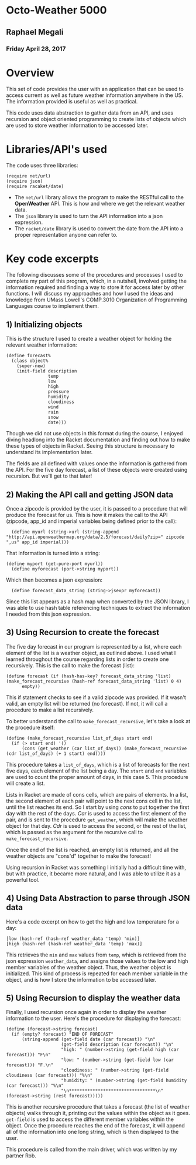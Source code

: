 # Octo-Weather 5000

## Raphael Megali
### Friday April 28, 2017

# Overview
This set of code provides the user with an application that can be used to access current as well as future weather information anywhere in the US. The information provided is useful as well as practical.

This code uses data abstraction to gather data from an API, and uses recursion and object oriented programming to create lists of objects which are used to store weather information to be accessed later. 


# Libraries/API's used
The code uses three libraries:

```
(require net/url)
(require json)
(require racaket/date)
```

* The ```net/url``` library allows the program to make the RESTful call to the **OpenWeather** API. This is how and where we get the relevant weather data.
* The ```json``` library is used to turn the API information into a json expression.
* The ```racket/date``` library is used to convert the date from the API into a proper representation anyone can refer to.

# Key code excerpts

The following discusses some of the procedures and processes I used to complete my part of this program, which, in a nutshell, involved getting the information required and finding a way to store it for access later by other functions. I will discuss my approaches and how I used the ideas and knowledge from UMass Lowell's COMP.3010 Organization of Programming Languages course to implement them.

## 1) Initializing objects
This is the structure I used to create a weather object for holding the relevant weather information:

```
(define forecast%
  (class object%
    (super-new)
    (init-field description
                temp
                low
                high
                pressure
                humidity
                cloudiness
                wind
                rain
                snow
                date)))
```
Though we did not use objects in this format during the course, I enjoyed diving headlong into the Racket documentation and finding out how to make these types of objects in Racket. Seeing this structure is necessary to understand its implementation later.

The fields are all defined with values once the information is gathered from the API. For the five day forecast, a list of these objects were created using recursion. But we'll get to that later!

## 2) Making the API call and getting JSON data
Once a zipcode is provided by the user, it is passed to a procedure that will produce the forecast for us. 
This is how it makes the call to the API (zipcode, app_id and imperial variables being defined prior to the call):
```
  (define myurl (string->url (string-append "http://api.openweathermap.org/data/2.5/forecast/daily?zip=" zipcode ",us" app_id imperial)))
```
That information is turned into a string:
```
(define myport (get-pure-port myurl))
  (define myforecast (port->string myport))
```
Which then becomes a json expression:
```
  (define forecast_data_string (string->jsexpr myforecast))
```
Since this list appears as a hash map when converted by the JSON library, I was able to use hash table referencing techniques to extract the information I needed from this json expression.

## 3) Using Recursion to create the forecast
The five day forecast in our program is represented by a list, where each element of the list is a weather object, as outlined above. I used what I learned throughout the course regarding lists in order to create one recursively.
This is the call to make the forecast (list):
```
(define forecast (if (hash-has-key? forecast_data_string 'list) (make_forecast_recursive (hash-ref forecast_data_string 'list) 0 4)
      empty))
```
This if statement checks to see if a valid zipcode was provided. If it wasn't valid, an empty list will be returned (no forecast). If not, it will call a procedure to make a list recursively.

To better understand the call to ```make_forecast_recursive```, let's take a look at the procedure itself:
```
(define (make_forecast_recursive list_of_days start end)
  (if (> start end) '()
      (cons (get_weather (car list_of_days)) (make_forecast_recursive (cdr list_of_days) (+ 1 start) end))))
```
This procedure takes a ```list_of_days```, which is a list of forecasts for the next five days, each element of the list being a day. The ```start``` and ```end``` variables are used to count the proper amount of days, in this case 5. This procedure will create a list. 

Lists in Racket are made of cons cells, which are pairs of elements. In a list, the second element of each pair will point to the next cons cell in the list, until the list reaches its end. So I start by using *cons* to put together the first day with the rest of the days. *Car* is used to access the first element of the pair, and is sent to the procedure ```get_weather```, which will make the weather object for that day. *Cdr* is used to access the second, or the rest of the list, which is passed as the argument for the recursive call to ```make_forecast_recursive```. 

Once the end of the list is reached, an empty list is returned, and all the weather objects are "cons'd" together to make the forecast!

Using recursion in Racket was something I initially had a difficult time with, but with practice, it became more natural, and I was able to utilize it as a powerful tool.

## 4) Using Data Abstraction to parse through JSON data
Here's a code excerpt on how to get the high and low temperature for a day:
```
[low (hash-ref (hash-ref weather_data 'temp) 'min)]
[high (hash-ref (hash-ref weather_data 'temp) 'max)]
```
This retrieves the ```min``` and ```max``` values from ```temp```, which is retrieved from the json expression ```weather_data```, and assigns those values to the low and high member variables of the weather object. Thus, the weather object is initialized.
This kind of process is repeated for each member variable in the object, and is how I store the information to be accessed later.

## 5) Using Recursion to display the weather data
Finally, I used recursion once again in order to display the weather information to the user. 
Here's the procedure for displaying the forecast:
```
(define (forecast->string forecast)
  (if (empty? forecast) "END OF FORECAST"
      (string-append (get-field date (car forecast)) "\n"
                     (get-field description (car forecast)) "\n"
                     "high: " (number->string (get-field high (car forecast))) "F\n"
                     "low: " (number->string (get-field low (car forecast))) "F.\n"
                     "cloudiness: " (number->string (get-field cloudiness (car forecast))) "%\n"
                     "humidity: " (number->string (get-field humidity (car forecast))) "%\n"
                     "\n*********************************\n" (forecast->string (rest forecast)))))
```
This is another recursive procedure that takes a forecast (the list of weather objects) walks through it, printing out the values within the object as it goes. ```get-field``` is used to access the different member variables within the object. Once the procedure reaches the end of the forecast, it will append all of the information into one long string, which is then displayed to the user. 

This procedure is called from the main driver, which was written by my partner Rob.









